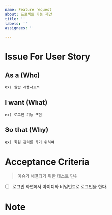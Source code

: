 ```yaml
---
name: Feature request
about: 프로젝트 기능 제안
title: ''
labels: ''
assignees: ''

---
```


# Issue For User Story

## As a (Who)
`ex) 일반 사용자로서`

## I want (What)
`ex) 로그인 기능 구현`

## So that (Why)
`ex) 회원 관리를 하기 위하여`

# Acceptance Criteria
> 이슈가 해결되기 위한 테스트 단위

- [ ] 로그인 화면에서 아이디와 비밀번호로 로그인을 한다.

# Note
